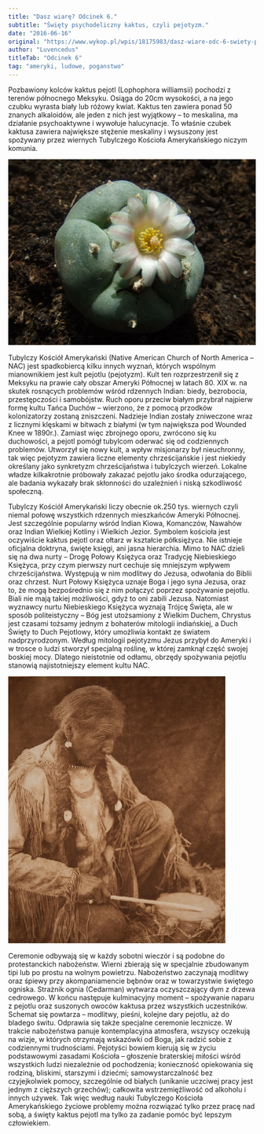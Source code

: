 ```yaml
---
title: "Dasz wiarę? Odcinek 6."
subtitle: "Święty psychodeliczny kaktus, czyli pejotyzm."
date: "2016-06-16"
original: "https://www.wykop.pl/wpis/18175983/dasz-wiare-odc-6-swiety-psychodeliczny-kaktus-czyl/"
author: "Luvencedus"
titleTab: "Odcinek 6"
tag: "ameryki, ludowe, poganstwo"
---
```


Pozbawiony kolców kaktus pejotl (Lophophora williamsii) pochodzi z terenów północnego Meksyku. Osiąga do 20cm wysokości, a na jego czubku wyrasta biały lub różowy kwiat. Kaktus ten zawiera ponad 50 znanych alkaloidów, ale jeden z nich jest wyjątkowy – to meskalina, ma działanie psychoaktywne i wywołuje halucynacje. To właśnie czubek kaktusa zawiera największe stężenie meskaliny i wysuszony jest spożywany przez wiernych Tubylczego Kościoła Amerykańskiego niczym komunia.

!["Kaktus pejotl"](../images/odc6/peyote.jpg "Kaktus pejotl")

Tubylczy Kościół Amerykański (Native American Church of North America – NAC) jest spadkobiercą kilku innych wyznań, których wspólnym mianownikiem jest kult pejotlu (pejotyzm). Kult ten rozprzestrzenił się z Meksyku na prawie cały obszar Ameryki Północnej w latach 80. XIX w. na skutek rosnących problemów wśród rdzennych Indian: biedy, bezrobocia, przestępczości i samobójstw. Ruch oporu przeciw białym przybrał najpierw formę kultu Tańca Duchów – wierzono, że z pomocą przodków kolonizatorzy zostaną zniszczeni. Nadzieje Indian zostały zniweczone wraz z licznymi klęskami w bitwach z białymi (w tym największa pod Wounded Knee w 1890r.). Zamiast więc zbrojnego oporu, zwrócono się ku duchowości, a pejotl pomógł tubylcom oderwać się od codziennych problemów. Utworzył się nowy kult, a wpływ misjonarzy był nieuchronny, tak więc pejotyzm zawiera liczne elementy chrześcijańskie i jest niekiedy określany jako synkretyzm chrześcijaństwa i tubylczych wierzeń. Lokalne władze kilkakrotnie próbowały zakazać pejotlu jako środka odurzającego, ale badania wykazały brak skłonności do uzależnień i niską szkodliwość społeczną.

Tubylczy Kościół Amerykański liczy obecnie ok.250 tys. wiernych czyli niemal połowę wszystkich rdzennych mieszkańców Ameryki Północnej. Jest szczególnie popularny wśród Indian Kiowa, Komanczów, Nawahów oraz Indian Wielkiej Kotliny i Wielkich Jezior. Symbolem kościoła jest oczywiście kaktus pejotl oraz ołtarz w kształcie półksiężyca. Nie istnieje oficjalna doktryna, święte księgi, ani jasna hierarchia. Mimo to NAC dzieli się na dwa nurty – Drogę Połowy Księżyca oraz Tradycję Niebieskiego Księżyca, przy czym pierwszy nurt cechuje się mniejszym wpływem chrześcijaństwa. Występują w nim modlitwy do Jezusa, odwołania do Biblii oraz chrzest. Nurt Połowy Księżyca uznaje Boga i jego syna Jezusa, oraz to, że mogą bezpośrednio się z nim połączyć poprzez spożywanie pejotlu. Biali nie mają takiej możliwości, gdyż to oni zabili Jezusa. Natomiast wyznawcy nurtu Niebieskiego Księżyca wyznają Trójcę Święta, ale w sposób politeistyczny – Bóg jest utożsamiony z Wielkim Duchem, Chrystus jest czasami tożsamy jednym z bohaterów mitologii indiańskiej, a Duch Święty to Duch Pejotlowy, który umożliwia kontakt ze światem nadprzyrodzonym. Według mitologii pejotyzmu Jezus przybył do Ameryki i w trosce o ludzi stworzył specjalną roślinę, w której zamknął część swojej boskiej mocy. Dlatego nieistotnie od odłamu, obrzędy spożywania pejotlu stanowią najistotniejszy element kultu NAC.

!["Bębniarz biorący udział w rytuałach z wykorzystaniem pejotlu"](../images/odc6/peyote_drummer.jpg "Bębniarz biorący udział w rytuałach z wykorzystaniem pejotlu")

Ceremonie odbywają się w każdy sobotni wieczór i są podobne do protestanckich nabożeństw. Wierni zbierają się w specjalnie zbudowanym tipi lub po prostu na wolnym powietrzu. Nabożeństwo zaczynają modlitwy oraz śpiewy przy akompaniamencie bębnów oraz w towarzystwie świętego ogniska. Strażnik ognia (Cedarman) wytwarza oczyszczający dym z drzewa cedrowego. W końcu następuje kulminacyjny moment – spożywanie naparu z pejotlu oraz suszonych owoców kaktusa przez wszystkich uczestników. Schemat się powtarza – modlitwy, pieśni, kolejne dary pejotlu, aż do bladego świtu. Odprawia się także specjalne ceremonie lecznicze. W trakcie nabożeństwa panuje kontemplacyjna atmosfera, wszyscy oczekują na wizje, w których otrzymają wskazówki od Boga, jak radzić sobie z codziennymi trudnościami. Pejotyści bowiem kierują się w życiu podstawowymi zasadami Kościoła – głoszenie braterskiej miłości wśród wszystkich ludzi niezależnie od pochodzenia; konieczność opiekowania się rodziną, bliskimi, starszymi i dziećmi; samowystarczalność bez czyjejkolwiek pomocy, szczególnie od białych (unikanie uczciwej pracy jest jednym z cięższych grzechów); całkowita wstrzemięźliwość od alkoholu i innych używek. Tak więc według nauki Tubylczego Kościoła Amerykańskiego życiowe problemy można rozwiązać tylko przez pracę nad sobą, a święty kaktus pejotl ma tylko za zadanie pomóc być lepszym człowiekiem.